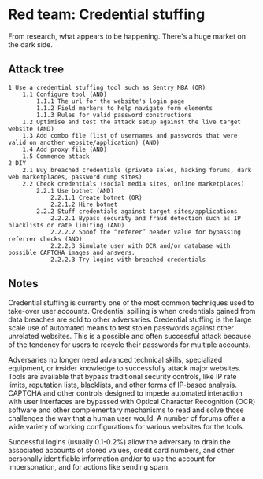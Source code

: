 # Red team: Credential stuffing

From research, what appears to be happening. There's a huge market on the dark side.

## Attack tree

```text
1 Use a credential stuffing tool such as Sentry MBA (OR)
    1.1 Configure tool (AND)
        1.1.1 The url for the website's login page
        1.1.2 Field markers to help navigate form elements
        1.1.3 Rules for valid password constructions 
    1.2 Optimise and test the attack setup against the live target website (AND)
    1.3 Add combo file (list of usernames and passwords that were valid on another website/application) (AND)
    1.4 Add proxy file (AND)
    1.5 Commence attack 
2 DIY
    2.1 Buy breached credentials (private sales, hacking forums, dark web marketplaces, password dump sites)
    2.2 Check credentials (social media sites, online marketplaces)
        2.2.1 Use botnet (AND)
            2.2.1.1 Create botnet (OR)
            2.2.1.2 Hire botnet
        2.2.2 Stuff credentials against target sites/applications
            2.2.2.1 Bypass security and fraud detection such as IP blacklists or rate limiting (AND)
            2.2.2.2 Spoof the “referer” header value for bypassing referrer checks (AND)
            2.2.2.3 Simulate user with OCR and/or database with possible CAPTCHA images and answers.
            2.2.2.3 Try logins with breached credentials 
```

## Notes

Credential stuffing is currently one of the most common techniques used to take-over user accounts. Credential spilling is when credentials gained from data breaches are sold to other adversaries. Credential stuffing is the large scale use of automated means to test stolen passwords against other unrelated websites. This is a possible and often successful attack because of the tendency for users to recycle their passwords for multiple accounts.

Adversaries no longer need advanced technical skills, specialized equipment, or insider knowledge to successfully attack major websites. Tools are available that bypass traditional security controls, like IP rate limits, reputation lists, blacklists, and other forms of IP-based analysis. CAPTCHA and other controls designed to impede automated interaction with user interfaces are bypassed with Optical Character Recognition (OCR) software and other complementary mechanisms to read and solve those challenges the way that a human user would. A number of forums offer a wide variety of working configurations for various websites for the tools.

Successful logins (usually 0.1-0.2%) allow the adversary to drain the associated accounts of stored values, credit card numbers, and other personally identifiable information and/or to use the account for impersonation, and for actions like sending spam.

